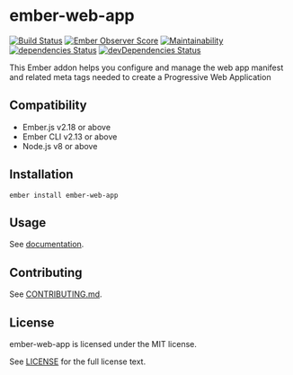 # ember-web-app

[![Build Status](https://travis-ci.org/zonkyio/ember-web-app.svg?branch=master)](https://travis-ci.org/zonkyio/ember-web-app)
[![Ember Observer Score](https://emberobserver.com/badges/ember-web-app.svg)](https://emberobserver.com/addons/ember-web-app)
[![Maintainability](https://api.codeclimate.com/v1/badges/3745a4b7af3f134d40ed/maintainability)](https://codeclimate.com/github/zonkyio/ember-web-app/maintainability)
[![dependencies Status](https://david-dm.org/zonkyio/ember-web-app/status.svg)](https://david-dm.org/zonkyio/ember-web-app)
[![devDependencies Status](https://david-dm.org/zonkyio/ember-web-app/dev-status.svg)](https://david-dm.org/zonkyio/ember-web-app?type=dev)

This Ember addon helps you configure and manage the web app manifest and related meta tags needed to create a Progressive Web Application

## Compatibility

- Ember.js v2.18 or above
- Ember CLI v2.13 or above
- Node.js v8 or above

## Installation

```
ember install ember-web-app
```

## Usage

See [documentation](https://zonkyio.github.io/ember-web-app/versions/master/).

## Contributing

See [CONTRIBUTING.md](./CONTRIBUTING.md).

## License

ember-web-app is licensed under the MIT license.

See [LICENSE](./LICENSE) for the full license text.
